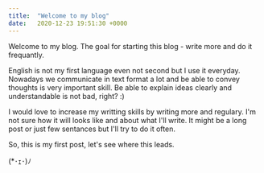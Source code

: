 ```yaml
---
title:  "Welcome to my blog"
date:   2020-12-23 19:51:30 +0000
---
```

Welcome to my blog. The goal for starting this blog - write more and do it frequantly.

English is not my first language even not second but I use it everyday.
Nowadays we communicate in text format a lot and be able to convey thoughts is very important skill. Be able to explain ideas clearly and understandable is not bad, right? :)

I would love to increase my writting skills by writing more and regulary. I'm not sure how it will looks like and about what I'll write. 
It might be a long post or just few sentances but I'll try to do it often.

So, this is my first post, let's see where this leads.

(*･ｪ･)ﾉ